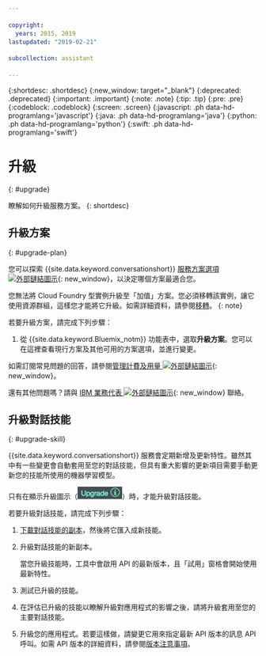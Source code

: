 ```yaml
---

copyright:
  years: 2015, 2019
lastupdated: "2019-02-21"

subcollection: assistant

---
```


{:shortdesc: .shortdesc}
{:new_window: target="_blank"}
{:deprecated: .deprecated}
{:important: .important}
{:note: .note}
{:tip: .tip}
{:pre: .pre}
{:codeblock: .codeblock}
{:screen: .screen}
{:javascript: .ph data-hd-programlang='javascript'}
{:java: .ph data-hd-programlang='java'}
{:python: .ph data-hd-programlang='python'}
{:swift: .ph data-hd-programlang='swift'}

# 升級
{: #upgrade}

瞭解如何升級服務方案。
{: shortdesc}

## 升級方案
{: #upgrade-plan}

您可以探索 {{site.data.keyword.conversationshort}} [服務方案選項 ![外部鏈結圖示](../../icons/launch-glyph.svg "外部鏈結圖示")](https://www.ibm.com/cloud/watson-assistant/pricing/){: new_window}，以決定哪個方案最適合您。

您無法將 Cloud Foundry 型實例升級至「加值」方案。您必須移轉該實例，讓它使用資源群組，這樣您才能將它升級。如需詳細資料，請參閱[移轉](/docs/services/assistant?topic=assistant-migrate)。
{: note}

若要升級方案，請完成下列步驟：

1.  從 {{site.data.keyword.Bluemix_notm}} 功能表中，選取**升級方案**。您可以在這裡查看現行方案及其他可用的方案選項，並進行變更。

如需訂閱常見問題的回答，請參閱[管理計費及用量 ![外部鏈結圖示](../../icons/launch-glyph.svg "外部鏈結圖示")](/docs/billing-usage?topic=billing-usage-charges){: new_window}。

還有其他問題嗎？請與 [IBM 業務代表 ![外部鏈結圖示](../../icons/launch-glyph.svg "外部鏈結圖示")](https://www-01.ibm.com/marketing/iwm/dre/signup?source=urx-20970){: new_window} 聯絡。

## 升級對話技能
{: #upgrade-skill}

{{site.data.keyword.conversationshort}} 服務會定期新增及更新特性。雖然其中有一些變更會自動套用至您的對話技能，但具有重大影響的更新項目需要手動更新您的技能所使用的機器學習模型。

只有在顯示升級圖示（![升級圖示](images/upgrade.png)）時，才能升級對話技能。

若要升級對話技能，請完成下列步驟：

1.  [下載對話技能的副本](/docs/services/assistant?topic=assistant-skill-add#skill-add-download-skill)，然後將它匯入成新技能。
2.  升級對話技能的新副本。

    當您升級技能時，工具中會啟用 API 的最新版本，且「試用」窗格會開始使用最新特性。
3.  測試已升級的技能。
4.  在評估已升級的技能以瞭解升級對應用程式的影響之後，請將升級套用至您的主要對話技能。
5.  升級您的應用程式。若要這樣做，請變更它用來指定最新 API 版本的訊息 API 呼叫。如需 API 版本的詳細資料，請參閱[版本注意事項](/docs/services/assistant?topic=assistant-release-notes)。
